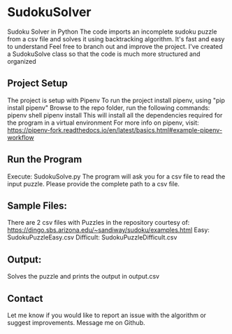 # SudokuSolver 
Sudoku Solver in Python
The code imports an incomplete sudoku puzzle from a csv file and solves it using backtracking algorithm.
It's fast and easy to understand
Feel free to branch out and improve the project.
I've created a SudokuSolve class so that the code is much more structured and organized

## Project Setup
The project is setup with Pipenv
To run the project install pipenv, using "pip install pipenv"
Browse to the repo folder, run the following commands:
pipenv shell
pipenv install
This will install all the dependencies required for the program in a virtual environment
For more info on pipenv, visit: https://pipenv-fork.readthedocs.io/en/latest/basics.html#example-pipenv-workflow

## Run the Program
Execute: SudokuSolve.py
The program will ask you for a csv file to read the input puzzle. Please provide the complete path to a csv file.

## Sample Files:
There are 2 csv files with Puzzles in the repository courtesy of:
https://dingo.sbs.arizona.edu/~sandiway/sudoku/examples.html
Easy: SudokuPuzzleEasy.csv
Difficult: SudokuPuzzleDifficult.csv

## Output:
Solves the puzzle and prints the output in output.csv

## Contact
Let me know if you would like to report an issue with the algorithm or suggest improvements. Message me on Github.
